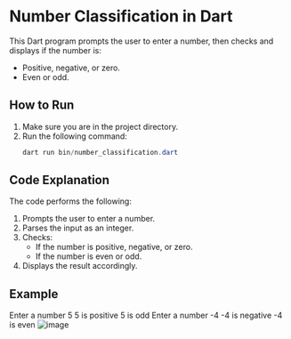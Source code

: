 # Number Classification in Dart

This Dart program prompts the user to enter a number, then checks and displays if the number is:
- Positive, negative, or zero.
- Even or odd.

## How to Run
1. Make sure you are in the project directory.
2. Run the following command:
    ```powershell
    dart run bin/number_classification.dart
    ```

## Code Explanation
The code performs the following:
1. Prompts the user to enter a number.
2. Parses the input as an integer.
3. Checks:
   - If the number is positive, negative, or zero.
   - If the number is even or odd.
4. Displays the result accordingly.

## Example
Enter a number
5
5 is positive
5 is odd
Enter a number
-4
-4 is negative
-4 is even
![image](https://github.com/user-attachments/assets/c39bd8d0-a977-4aaf-b3f9-65a3302f260b)

